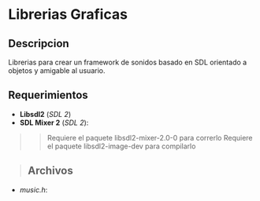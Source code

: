 # Librerias Graficas #

## Descripcion ##

Librerias para crear un framework de sonidos basado en SDL orientado a objetos y amigable al usuario.

## Requerimientos ##

  * **Libsdl2** (_SDL 2_)
  * **SDL Mixer 2** (_SDL 2_):
> > Requiere el paquete libsdl2-mixer-2.0-0 para correrlo
> > Requiere el paquete libsdl2-image-dev para compilarlo



> ## Archivos ##

  * _music.h_: